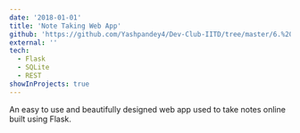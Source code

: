 ```yaml
---
date: '2018-01-01'
title: 'Note Taking Web App'
github: 'https://github.com/Yashpandey4/Dev-Club-IITD/tree/master/6.%20Notes%20App'
external: ''
tech:
  - Flask
  - SQLite
  - REST
showInProjects: true
---
```


An easy to use and beautifully designed web app used to take notes online built using Flask.
